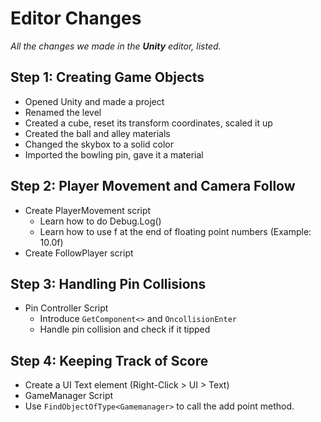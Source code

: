 # Editor Changes
*All the changes we made in the **Unity** editor, listed.*

## Step 1: Creating Game Objects
* Opened Unity and made a project
* Renamed the level
* Created a cube, reset its transform coordinates, scaled it up
* Created the ball and alley materials
* Changed the skybox to a solid color
* Imported the bowling pin, gave it a material

## Step 2: Player Movement and Camera Follow
* Create PlayerMovement script
    * Learn how to do Debug.Log()
    * Learn how to use f at the end of floating point numbers (Example: 10.0f)
* Create FollowPlayer script

## Step 3: Handling Pin Collisions
* Pin Controller Script
    * Introduce `GetComponent<>` and `OncollisionEnter`
    * Handle pin collision and check if it tipped

## Step 4: Keeping Track of Score
* Create a UI Text element (Right-Click > UI > Text)
* GameManager Script
* Use `FindObjectOfType<Gamemanager>` to call the add point method.